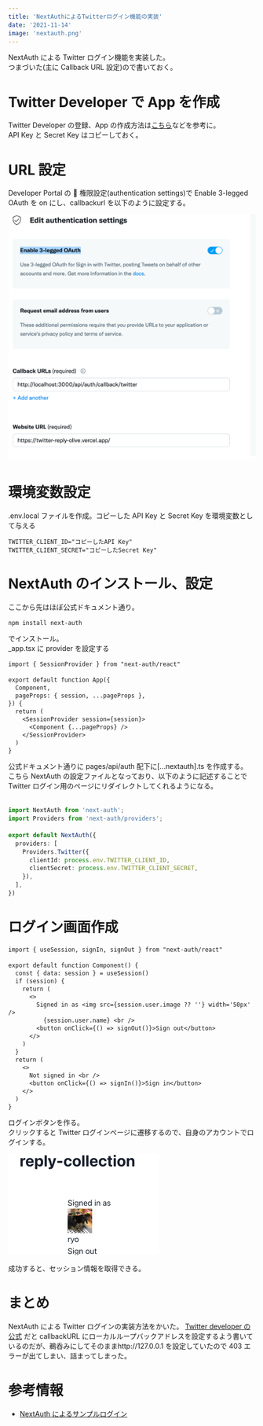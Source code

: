 ```yaml
---
title: 'NextAuthによるTwitterログイン機能の実装'
date: '2021-11-14'
image: 'nextauth.png'
---
```


NextAuth による Twitter ログイン機能を実装した。  
つまづいた(主に Callback URL 設定)ので書いておく。

# Twitter Developer で App を作成

Twitter Developer の登録、App の作成方法は[こちら](https://www.itti.jp/web-direction/how-to-apply-for-twitter-api/)などを参考に。  
API Key と Secret Key はコピーしておく。

# URL 設定

Developer Portal の  権限設定(authentication settings)で Enable 3-legged OAuth を on にし、callbackurl を以下のように設定する。

![picture 2](20211114-index-callbackurl.png)

# 環境変数設定

.env.local ファイルを作成。コピーした API Key と Secret Key を環境変数として与える

```
TWITTER_CLIENT_ID="コピーしたAPI Key"
TWITTER_CLIENT_SECRET="コピーしたSecret Key"
```

# NextAuth のインストール、設定

ここから先はほぼ公式ドキュメント通り。

```bash
npm install next-auth
```

でインストール。  
\_app.tsx に provider を設定する

```tsx:pages/posts/_app.tsx
import { SessionProvider } from "next-auth/react"

export default function App({
  Component,
  pageProps: { session, ...pageProps },
}) {
  return (
    <SessionProvider session={session}>
      <Component {...pageProps} />
    </SessionProvider>
  )
}
```

公式ドキュメント通りに pages/api/auth 配下に[...nextauth].ts を作成する。  
こちら NextAuth の設定ファイルとなっており、以下のように記述することで Twitter ログイン用のページにリダイレクトしてくれるようになる。

```ts:pages/api/auth/[...nextauth].ts

import NextAuth from 'next-auth';
import Providers from 'next-auth/providers';

export default NextAuth({
  providers: [
    Providers.Twitter({
      clientId: process.env.TWITTER_CLIENT_ID,
      clientSecret: process.env.TWITTER_CLIENT_SECRET,
    }),
  ],
})

```

# ログイン画面作成

```tsx:index.tsx
import { useSession, signIn, signOut } from "next-auth/react"

export default function Component() {
  const { data: session } = useSession()
  if (session) {
    return (
      <>
        Signed in as <img src={session.user.image ?? ''} width='50px' />
          {session.user.name} <br />
        <button onClick={() => signOut()}>Sign out</button>
      </>
    )
  }
  return (
    <>
      Not signed in <br />
      <button onClick={() => signIn()}>Sign in</button>
    </>
  )
}
```

ログインボタンを作る。  
クリックすると Twitter ログインページに遷移するので、自身のアカウントでログインする。

![picture 1](20211114-index-twitter-login.png)

成功すると、セッション情報を取得できる。

# まとめ

NextAuth による Twitter ログインの実装方法をかいた。
[Twitter developer の公式](https://developer.twitter.com/ja/docs/basics/apps/guides/callback-urls) だと callbackURL にローカルループバックアドレスを設定するよう書いているのだが、鵜呑みにしてそのままhttp://127.0.0.1 を設定していたので 403 エラーが出てしまい、詰まってしまった。

# 参考情報

- [NextAuth によるサンプルログイン](https://zenn.dev/thim/articles/7e3fc6a67de764daf50a)
